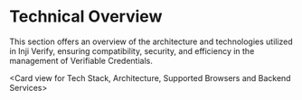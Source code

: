 # Technical Overview

This section offers an overview of the architecture and technologies utilized in Inji Verify, ensuring compatibility, security, and efficiency in the management of Verifiable Credentials.

\<Card view for Tech Stack, Architecture, Supported Browsers and Backend Services>
